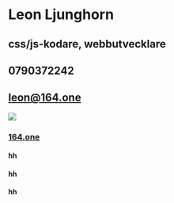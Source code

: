 
<!DOCTYPE html>
<html lang="en">



<head>
 <meta charset="utf-8">
 <title>Your page title here :)</title>
 <meta name="description" content="">
 <meta name="author" content="">
 <meta name="viewport" content="width=device-width, initial-scale=1">
 <link rel="preconnect" href="https://fonts.gstatic.com/" />
 <link href="https://fonts.googleapis.com/css?family=Muli:400" rel="stylesheet" />
 <link href="//fonts.googleapis.com/css?family=Raleway:400,300,600" rel="stylesheet" type="text/css">
 <link rel="stylesheet" href="skeleton.css">
 <link rel="icon" type="image/png" href="images/favicon.png">
</head>
<body>
    <main>
<div class="divider"></div>
 <div class="skal1">
  <div class="box1">
   <h1>Leon Ljunghorn</h1>

   <h2>css/js-kodare, webbutvecklare</h2>

   <h2>0790372242</h2>
   <h2>
    <a href="#">leon@164.one</a>
   </h2>
  </div>
  <div class="box1"> <img src="https://faroutmagazine.co.uk/static/uploads/2020/02/Iggy-Pop-1977-2.jpg"></div>
 </div>
<a href="#menu1"><h3>164.one</h3></a>
</main>
<div id="menu1"><h4>hh</h4><h4>hh</h4><h4>hh</h4></div>
</body>

</html>
